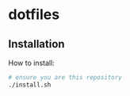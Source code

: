 # dotfiles

## Installation

How to install:

```bash
# ensure you are this repository
./install.sh
```

